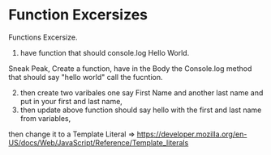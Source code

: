 # Function Excersizes

Functions Excersize.

1. have function that should console.log Hello World.

Sneak Peak,
Create a function, have in the Body the Console.log method that should say "hello world"
call the fucntion.

2. then create two varibales one say First Name and another last name and put in your first and last name,
3. then update above function should say hello with the first and last name from variables,

then change it to a Template Literal => https://developer.mozilla.org/en-US/docs/Web/JavaScript/Reference/Template_literals
